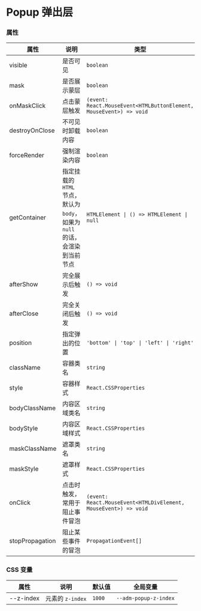 # Popup 弹出层

<code src="./demos/demo1.tsx"></code>

### 属性

| 属性            | 说明                                                         | 类型                                                         | 默认值          |
| --------------- | ------------------------------------------------------------ | ------------------------------------------------------------ | --------------- |
| visible         | 是否可见                                                     | `boolean`                                                    | `false`         |
| mask            | 是否展示蒙层                                                 | `boolean`                                                    | `true`          |
| onMaskClick     | 点击蒙层触发                                                 | `(event: React.MouseEvent<HTMLButtonElement, MouseEvent>) => void` | -               |
| destroyOnClose  | 不可见时卸载内容                                             | `boolean`                                                    | `false`         |
| forceRender     | 强制渲染内容                                                 | `boolean`                                                    | `false`         |
| getContainer    | 指定挂载的 `HTML` 节点，默认为 `body`，如果为 `null` 的话，会渲染到当前节点 | `HTMLElement \| () => HTMLElement \| null`                   | `document.body` |
| afterShow       | 完全展示后触发                                               | `() => void`                                                 | -               |
| afterClose      | 完全关闭后触发                                               | `() => void`                                                 | -               |
| position        | 指定弹出的位置                                               | `'bottom' \| 'top' \| 'left' \| 'right'`                     | `'bottom'`      |
| className       | 容器类名                                                     | `string`                                                     | -               |
| style           | 容器样式                                                     | `React.CSSProperties`                                        | -               |
| bodyClassName   | 内容区域类名                                                 | `string`                                                     | -               |
| bodyStyle       | 内容区域样式                                                 | `React.CSSProperties`                                        | -               |
| maskClassName   | 遮罩类名                                                     | `string`                                                     | -               |
| maskStyle       | 遮罩样式                                                     | `React.CSSProperties`                                        | -               |
| onClick         | 点击时触发，常用于阻止事件冒泡                               | `(event: React.MouseEvent<HTMLDivElement, MouseEvent>) => void` | -               |
| stopPropagation | 阻止某些事件的冒泡                                           | `PropagationEvent[]`                                         | `['click']`     |



### CSS 变量

| 属性      | 说明             | 默认值 | 全局变量              |
| --------- | ---------------- | ------ | --------------------- |
| --z-index | 元素的 `z-index` | `1000` | `--adm-popup-z-index` |
